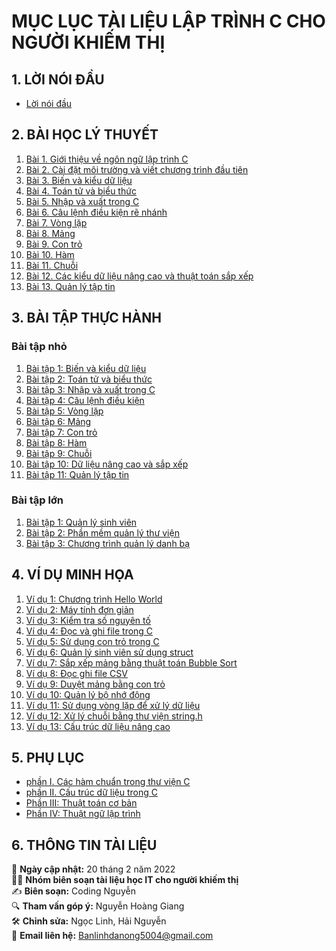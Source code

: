 # **MỤC LỤC TÀI LIỆU LẬP TRÌNH C CHO NGƯỜI KHIẾM THỊ**

## **1. LỜI NÓI ĐẦU**
- [Lời nói đầu](Lessons/Lesson-0.md)

## **2. BÀI HỌC LÝ THUYẾT**
1. [Bài 1. Giới thiệu về ngôn ngữ lập trình C](Lessons/Lesson-1.md)
2. [Bài 2. Cài đặt môi trường và viết chương trình đầu tiên](Lessons/Lesson-2.md)
3. [Bài 3. Biến và kiểu dữ liệu](Lessons/Lesson-3.md)
4. [Bài 4. Toán tử và biểu thức](Lessons/Lesson-4.md)
5. [Bài 5. Nhập và xuất trong C](Lessons/Lesson-5.md)
6. [Bài 6. Câu lệnh điều kiện rẽ nhánh](Lessons/Lesson-6.md)
7. [Bài 7. Vòng lặp](Lessons/Lesson-7.md)
8. [Bài 8. Mảng](Lessons/Lesson-8.md)
9. [Bài 9. Con trỏ](Lessons/Lesson-9.md)
10. [Bài 10. Hàm](Lessons/Lesson-10.md)
11. [Bài 11. Chuỗi](Lessons/Lesson-11.md)
12. [Bài 12. Các kiểu dữ liệu nâng cao và thuật toán sắp xếp](Lessons/Lesson-12.md)
13. [Bài 13. Quản lý tập tin](Lessons/Lesson-13.md)

## **3. BÀI TẬP THỰC HÀNH**
### **Bài tập nhỏ**
1. [Bài tập 1: Biến và kiểu dữ liệu](Exercises/Exercise-1.md)
2. [Bài tập 2: Toán tử và biểu thức](Exercises/Exercise-2.md)
3. [Bài tập 3: Nhập và xuất trong C](Exercises/Exercise-3.md)
4. [Bài tập 4: Câu lệnh điều kiện](Exercises/Exercise-4.md)
5. [Bài tập 5: Vòng lặp](Exercises/Exercise-5.md)
6. [Bài tập 6: Mảng](Exercises/Exercise-6.md)
7. [Bài tập 7: Con trỏ](Exercises/Exercise-7.md)
8. [Bài tập 8: Hàm](Exercises/Exercise-8.md)
9. [Bài tập 9: Chuỗi](Exercises/Exercise-9.md)
10. [Bài tập 10: Dữ liệu nâng cao và sắp xếp](Exercises/Exercise-10.md)
11. [Bài tập 11: Quản lý tập tin](Exercises/Exercise-11.md)

### **Bài tập lớn**
1. [Bài tập  1: Quản lý sinh viên](Projects/Project-1.md)
2. [Bài tập 2: Phần mềm quản lý thư viện](Projects/Project-2.md)
3. [Bài tập 3: Chương trình quản lý danh bạ](Projects/Project-3.md)

## **4. VÍ DỤ MINH HỌA**
1. [Ví dụ 1: Chương trình Hello World](Examples/Example-1.c)
2. [Ví dụ 2: Máy tính đơn giản](Examples/Example-2.c)
3. [Ví dụ 3: Kiểm tra số nguyên tố](Examples/Example-3.c)
4. [Ví dụ 4: Đọc và ghi file trong C](Examples/Example-4.c)
5. [Ví dụ 5: Sử dụng con trỏ trong C](Examples/Example-5.c)
6. [Ví dụ 6: Quản lý sinh viên sử dụng struct](Examples/Example-6.c)
7. [Ví dụ 7: Sắp xếp mảng bằng thuật toán Bubble Sort](Examples/Example-7.c)
8. [Ví dụ 8: Đọc ghi file CSV](Examples/Example-8.c)
9. [Ví dụ 9: Duyệt mảng bằng con trỏ](Examples/Example-9.c)
10. [Ví dụ 10: Quản lý bộ nhớ động](Examples/Example-10.c)
11. [Ví dụ 11: Sử dụng vòng lặp để xử lý dữ liệu](Examples/Example-11.c)
12. [Ví dụ 12: Xử lý chuỗi bằng thư viện string.h](Examples/Example-12.c)
13. [Ví dụ 13: Cấu trúc dữ liệu nâng cao](Examples/Example-13.c)

## **5. PHỤ LỤC**
- [phần I. Các hàm chuẩn trong thư viện C](Appendices/Appendix-1.md)
- [phần II. Cấu trúc dữ liệu trong C](Appendices/Appendix-2.md)
- [Phần III: Thuật toán cơ bản](Appendices/Appendix-3.md)
- [Phần IV: Thuật ngữ lập trình](Appendices/Appendix-4.md)

## **6. THÔNG TIN TÀI LIỆU**
📅 **Ngày cập nhật:** 20 tháng 2 năm 2022  
👨‍💻 **Nhóm biên soạn tài liệu học IT cho người khiếm thị**  
✍ **Biên soạn:** Coding Nguyễn  
🔍 **Tham vấn góp ý:** Nguyễn Hoàng Giang  
🛠 **Chỉnh sửa:** Ngọc Linh, Hải Nguyễn  
📧 **Email liên hệ:** Banlinhdanong5004@gmail.com

